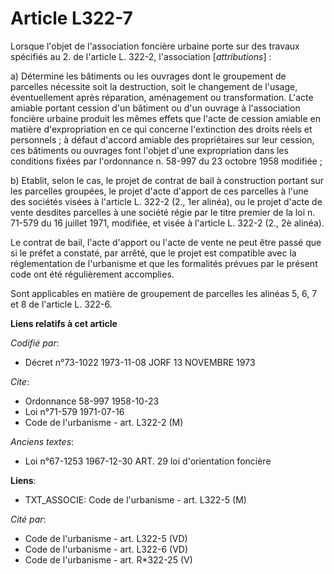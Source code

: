 # Article L322-7

Lorsque l'objet de l'association foncière urbaine porte sur des travaux spécifiés au 2. de l'article L. 322-2, l'association
[*attributions*] :

a) Détermine les bâtiments ou les ouvrages dont le groupement de parcelles nécessite soit la destruction, soit le changement
de l'usage, éventuellement après réparation, aménagement ou transformation. L'acte amiable portant cession d'un bâtiment ou
d'un ouvrage à l'association foncière urbaine produit les mêmes effets que l'acte de cession amiable en matière
d'expropriation en ce qui concerne l'extinction des droits réels et personnels ; à défaut d'accord amiable des propriétaires
sur leur cession, ces bâtiments ou ouvrages font l'objet d'une expropriation dans les conditions fixées par l'ordonnance n.
58-997 du 23 octobre 1958 modifiée ;

b) Etablit, selon le cas, le projet de contrat de bail à construction portant sur les parcelles groupées, le projet d'acte
d'apport de ces parcelles à l'une des sociétés visées à l'article L. 322-2 (2., 1er alinéa), ou le projet d'acte de vente
desdites parcelles à une société régie par le titre premier de la loi n. 71-579 du 16 juillet 1971, modifiée, et visée à
l'article L. 322-2 (2., 2è alinéa).

Le contrat de bail, l'acte d'apport ou l'acte de vente ne peut être passé que si le préfet a constaté, par arrêté, que le
projet est compatible avec la réglementation de l'urbanisme et que les formalités prévues par le présent code ont été
régulièrement accomplies.

Sont applicables en matière de groupement de parcelles les alinéas 5, 6, 7 et 8 de l'article L. 322-6.

**Liens relatifs à cet article**

_Codifié par_:

  - Décret n°73-1022 1973-11-08 JORF 13 NOVEMBRE 1973

_Cite_:

  - Ordonnance 58-997 1958-10-23
  - Loi n°71-579 1971-07-16
  - Code de l'urbanisme - art. L322-2 (M)

_Anciens textes_:

  - Loi n°67-1253 1967-12-30 ART. 29 loi d'orientation foncière

**Liens**:

  - TXT_ASSOCIE: Code de l'urbanisme - art. L322-5 (M)

_Cité par_:

  - Code de l'urbanisme - art. L322-5 (VD)
  - Code de l'urbanisme - art. L322-6 (VD)
  - Code de l'urbanisme - art. R*322-25 (V)
